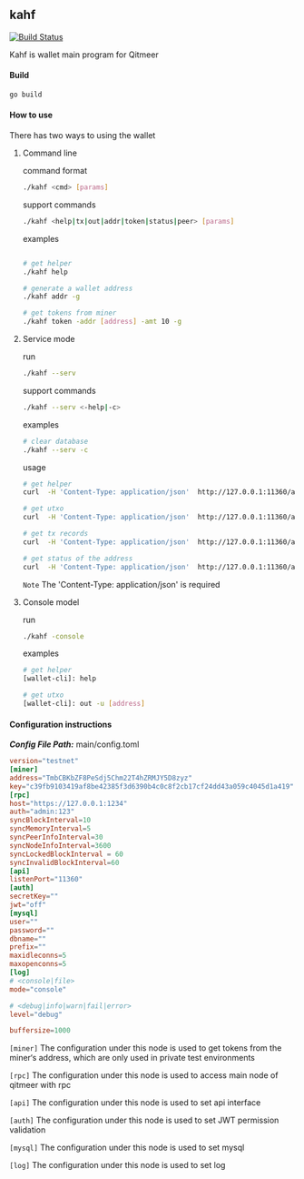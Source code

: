 ## kahf
[![Build Status](https://travis-ci.com/HalalChain/qitmeer.svg?token=DzCFNC6nhEqPc89sq1nd&branch=master)](https://travis-ci.com/HalalChain/qitmeer)

Kahf is wallet main program for Qitmeer

#### Build
```bash
go build
```
#### How to use

There has two ways to using the wallet

1. Command line

    command format
    
    ```bash
    ./kahf <cmd> [params]
    ```
    support commands
    
    ```bash
    ./kahf <help|tx|out|addr|token|status|peer> [params]
    ```
          
    examples
    
    ```bash
   
    # get helper
    ./kahf help
   
    # generate a wallet address
    ./kahf addr -g
    
    # get tokens from miner
    ./kahf token -addr [address] -amt 10 -g
    ```

2. Service mode

    run
    
    ```bash
    ./kahf --serv
    ```
    
    support commands
    
    ```bash
    ./kahf --serv <-help|-c>
    ```
    examples
    
    ```bash
    # clear database
    ./kahf --serv -c
   
    ```
    
    usage
    
    ```bash
    # get helper
    curl  -H 'Content-Type: application/json'  http://127.0.0.1:11360/api/helper |jq  
 
    # get utxo
    curl  -H 'Content-Type: application/json'  http://127.0.0.1:11360/api/utxo?addr=[address] |jq 
 
    # get tx records
    curl  -H 'Content-Type: application/json'  http://127.0.0.1:11360/api/tx?addr=[address] |jq 
 
    # get status of the address
    curl  -H 'Content-Type: application/json'  http://127.0.0.1:11360/api/status?addr=[address] |jq 
 
    ```
    
    `Note` The 'Content-Type: application/json' is required
    
1. Console model

    run
    
    ```bash
    ./kahf -console
    ```
   
    examples
    
    ```bash
    # get helper
    [wallet-cli]: help
    
    # get utxo
    [wallet-cli]: out -u [address]
    ```

#### Configuration instructions

***Config File Path:*** main/config.toml

```toml
version="testnet"
[miner]
address="TmbCBKbZF8PeSdj5Chm22T4hZRMJY5D8zyz"
key="c39fb9103419af8be42385f3d6390b4c0c8f2cb17cf24dd43a059c4045d1a419"
[rpc]
host="https://127.0.0.1:1234"
auth="admin:123"
syncBlockInterval=10
syncMemoryInterval=5
syncPeerInfoInterval=30
syncNodeInfoInterval=3600
syncLockedBlockInterval = 60
syncInvalidBlockInterval=60
[api]
listenPort="11360"
[auth]
secretKey=""
jwt="off"
[mysql]
user=""
password=""
dbname=""
prefix=""
maxidleconns=5
maxopenconns=5
[log]
# <console|file>
mode="console" 	

# <debug|info|warn|fail|error>	
level="debug"

buffersize=1000

```

`[miner]` The configuration under this node is used to get tokens from the miner‘s address, which are only used in private test environments

`[rpc]` The configuration under this node is used to access main node of qitmeer with rpc

`[api]` The configuration under this node is used to set api interface

`[auth]` The configuration under this node is used to set JWT permission validation

`[mysql]` The configuration under this node is used to set mysql

`[log]` The configuration under this node is used to set log